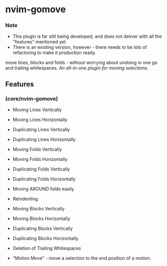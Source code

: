 # nvim-gomove

### Note
- This plugin is far still being developed, and does not deliver with all the
  "features" mentioned yet.
- There is an existing version, however - there needs to be lots of refactoring
  to make it production ready.

move lines, blocks and folds - without worrying about undoing in one go
and trailing whitespaces.
*An all-in-one plugin for moving selections.*


## Features

### **(core/nvim-gomove)**

- Moving Lines Vertically
- Moving Lines Horizontally
- Duplicating Lines Vertically
- Duplicating Lines Horizontally

- Moving Folds Vertically
- Moving Folds Horizontally
- Duplicating Folds Vertically
- Duplicating Folds Horizontally

- Moving AROUND folds easily
- Reindenting

- Moving Blocks Vertically
- Moving Blocks Horizontally
- Duplicating Blocks Vertically
- Duplicating Blocks Horizontally

- Deletion of Trailing Whitespaces

- "Motion Move" - move a selection to the end position of a motion.
